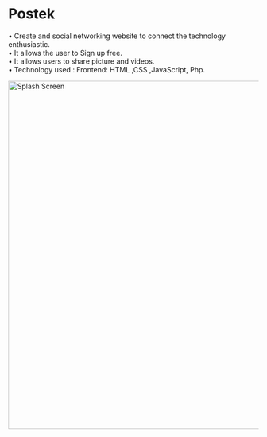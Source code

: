 # Postek
• Create and social networking website to connect the technology
enthusiastic. <br>
• It allows the user to Sign up free.<br>
• It allows users to share picture and videos.<br>
• Technology used : Frontend: HTML ,CSS ,JavaScript, Php.<br>


<img src="https://user-images.githubusercontent.com/63090622/161615422-ac28cd8b-658f-432a-abd6-3d7a008386f2.png" alt="Splash Screen" width="2000" height="700">

